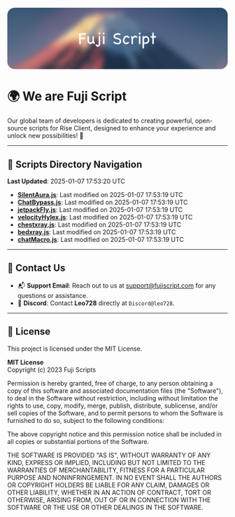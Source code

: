 ![Banner](.github/b.webp)

# 🌍 **We are Fuji Script**

Our global team of developers is dedicated to creating powerful, open-source scripts for Rise Client, designed to enhance your experience and unlock new possibilities! 🌟

---
<!-- SCRIPTS_NAVIGATION_START -->
## 📂 **Scripts Directory Navigation**

**Last Updated**: 2025-01-07 17:53:20 UTC

- **[SilentAura.js](scripts/SilentAura.js)**: Last modified on 2025-01-07 17:53:19 UTC
- **[ChatBypass.js](scripts/ChatBypass.js)**: Last modified on 2025-01-07 17:53:19 UTC
- **[jetpackFly.js](scripts/jetpackFly.js)**: Last modified on 2025-01-07 17:53:19 UTC
- **[velocityHylex.js](scripts/velocityHylex.js)**: Last modified on 2025-01-07 17:53:19 UTC
- **[chestxray.js](scripts/chestxray.js)**: Last modified on 2025-01-07 17:53:19 UTC
- **[bedxray.js](scripts/bedxray.js)**: Last modified on 2025-01-07 17:53:19 UTC
- **[chatMacro.js](scripts/chatMacro.js)**: Last modified on 2025-01-07 17:53:19 UTC

<!-- SCRIPTS_NAVIGATION_END -->

---

## 💬 **Contact Us**  
- 📬 **Support Email**: Reach out to us at [support@fujiscript.com](mailto:support@fujiscript.com) for any questions or assistance.  
- 💬 **Discord**: Contact **Leo728** directly at `Discord@leo728`.

---

## 📜 **License**

This project is licensed under the MIT License.  

**MIT License**  
Copyright (c) 2023 Fuji Scripts  

Permission is hereby granted, free of charge, to any person obtaining a copy of this software and associated documentation files (the "Software"), to deal in the Software without restriction, including without limitation the rights to use, copy, modify, merge, publish, distribute, sublicense, and/or sell copies of the Software, and to permit persons to whom the Software is furnished to do so, subject to the following conditions:  

The above copyright notice and this permission notice shall be included in all copies or substantial portions of the Software.  

THE SOFTWARE IS PROVIDED "AS IS", WITHOUT WARRANTY OF ANY KIND, EXPRESS OR IMPLIED, INCLUDING BUT NOT LIMITED TO THE WARRANTIES OF MERCHANTABILITY, FITNESS FOR A PARTICULAR PURPOSE AND NONINFRINGEMENT. IN NO EVENT SHALL THE AUTHORS OR COPYRIGHT HOLDERS BE LIABLE FOR ANY CLAIM, DAMAGES OR OTHER LIABILITY, WHETHER IN AN ACTION OF CONTRACT, TORT OR OTHERWISE, ARISING FROM, OUT OF OR IN CONNECTION WITH THE SOFTWARE OR THE USE OR OTHER DEALINGS IN THE SOFTWARE.  
